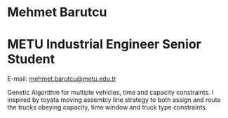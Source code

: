 # Mehmet Barutcu
# METU Industrial Engineer Senior Student


E-mail: mehmet.barutcu@metu.edu.tr

Genetic Algorithm for multiple vehicles, time and capacity constraints. I inspired by toyata moving assembly line strategy to both assign and route
the trucks obeying capacity, time window and truck type constraints.
